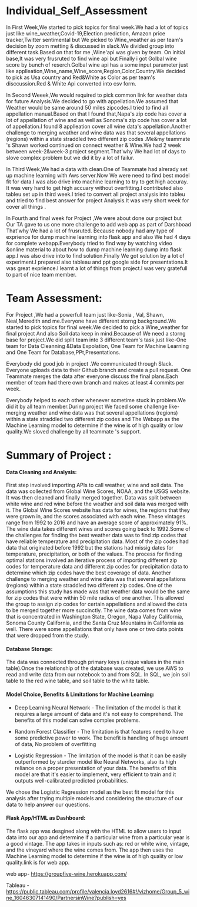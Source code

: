 # Individual_Self_Assessment
 
 
 In First Week,We started to pick topics for final week.We had a lot of topics just like wine_weather,Covid-19,Election prediction, Amazon price tracker,Twitter sentimental but We picked to Wine_weather as per team's decision by zoom metting & discussed in slack.We divided group into different task.Based on that  for me ,Wine'api was given by team. On initial base,It was very frusruted to find wine api but Finally i got Golbal wine score  by bunch of reserch.Golbal wine api has a some input parameter just like applleation,Wine_name,Wine_score,Region,Color,Country.We decided to pick as Usa country and Red&White as Color as per team's disccussion.Red & White Api converted into csv form.
 
 
 
 
 In Second Weeek,We would required to pick common link for weather data for future Analysis.We decided to go with appellation.We assumed that Weather would be same around 50 miles zipcodes.I tried to find all appellation manual.Based on that I found that,Napa's zip code has cover a lot of appellation of wine and as well as Sonoma's zip code has cover a lot of appellation.I found 8 applleation cover all wine data's appellation.Another challenge to merging weather and wine data was that several appellations (regions) within a state straddled two different zip codes .Me&my teammate 's Shawn worked continued on connect weather & Wine.We had 2 week between week-2&week-3 project segment.That'why We had lot of days to slove complex problem but we did it by a lot of failur.
 
 
 
 In Third Week,We had a data with clean.One of Teammate had alrerady set up machine learning with Aws server.Now We were need to find best model fit for data.I was also drive into machine learning to try to get high accuray. It was very hard to get high accuary without overfitting.I contributed also tableu set up in third week.I tried to convert all project analysis into tableu and tried to find best answer for project Analysis.It was very short week for cover all things .
 
 
In Fourth and final week for Project ,We were about done our project but Our TA gave to us  one more challenge to add web app as part of Darshboad That'why We had a lot of frusruted. Because nobody had any type of exprience  for dump machine learning into flask app and also We had 4 days for complete webapp.Everybody tried to find way by watching video &online material to  about  how to dump machine learning dump into flask app.I was also drive into to find solution.Finally We got solution by a lot of experiment.I prepared also  tableau and ppt google side for presentations.It was great exprience.I learnt a lot of things from project.I was very gratefull to part of nice team member.




# Team Assessment:


For Project ,We had a powerfull team just like-Sonia , Val, Shawn, Neal,Meredith and me.Everyone have different storng background.We started to pick topics for final week.We decided to pick a Wine_weather for final project And also Soil data keep in mind.Because  of We need a storng base for project.We did split team into 3 different team's task just like-One team for Data Cleanning &Data Expolation, One Team for Machine Learning and One Team for Database,PPt,Presentations. 


Everybody did good job in project .We communicated through Slack. Everyone uploads data to their Github branch and create a pull request. One Teammate merges the data after everyone discuss the final plans.Each member of team had there own branch and makes at least 4 commits per week.

Everybody helped to each other whenever sometime stuck in problem.We did it by all team member.During project We faced some challenge like-merging weather and wine data was that several appellations (regions) within a state straddled two different zip codes and The Webapp  as  the Machine Learning model to determine if the wine is of high quality or low quality.We sloved challenge by all teammate 's support.

# Summary of Project :

#### Data Cleaning and Analysis:

First step involved importing APIs to call weather, wine and soil data. The data was collected from Global Wine Scores, NOAA, and the USGS website. It was then cleaned and finally merged together. Data was split between white wine and red wine before the weather and soil data was merged with it. The Global Wine Scores website has data for wines, the regions that they were grown in, and the scores associated with each wine. These vintages range from 1992 to 2016 and have an average score of approximately 91%. The wine data takes different wines and scores going back to 1992.Some of the challenges for finding the best weather data was to find zip codes that have reliable temperature and precipitation data. Most of the zip codes had data that originated before 1992 but the stations had missig dates for temperature, precipitation, or both of the values. The process for finding optimal stations involved an iterative process of importing different zip codes for temperature data and different zip codes for precipitation data to determine which zip codes have the best coverage of data. Another challenge to merging weather and wine data was that several appellations (regions) within a state straddled two different zip codes. One of the assumptions this study has made was that weather data would be the same for zip codes that were within 50 mile radius of one another. This allowed the group to assign zip codes for certain appellations and allowed the data to be merged together more succinctly. The wine data comes from wine that is concentrated in Washington State, Oregon, Napa Valley California, Sonoma County California, and the Santa Cruz Mountains in California as well. There were some appellations that only have one or two data points that were dropped from the study.

#### Database Storage:


The data was connected through primary keys (unique values in the main table).Once the relationship of the database was created, we use AWS to read and write data from our notebook to and from SQL. In SQL, we join soil table to the red wine table, and soil table to the white table.

#### Model Choice, Benefits & Limitations for Machine Learning:

* Deep Learning Neural Network - The limitation of the model is that it requires a large amount of data and it's not easy to comprehend. The benefits of this model can solve complex problems.

* Random Forest Classifier - The limitation is that features need to have some predictive power to work. The benefit is handling of huge amount of data, No problem of overfitting

* Logistic Regression - The limitation of the model is that it can be easily outperformed by sturdier model like Neural Networks, also its high reliance on a proper presentation of your data. The benefits of this model are that it's easier to implement, very efficient to train and it outputs well-calibrated predicted probabilities.



We chose the Logistic Regression model as the best fit model for this analysis after trying multiple models and considering the structure of our data to help answer our questions.


#### Flask App/HTML as Dashboard:


The flask app was desgined along with the HTML to allow users to input data into our app and determine if a particular wine from a particular year is a good vintage. The app takes in inputs such as: red or white wine, vintage, and the vineyard where the wine comes from. The app then uses the Machine Learning model to determine if the wine is of high quality or low quality.link is for web app.





web app- https://groupfive-wine.herokuapp.com/

Tableau -https://public.tableau.com/profile/valencia.loyd2616#!/vizhome/Group_5_wine_16046307141490/PartnersinWine?publish=yes




